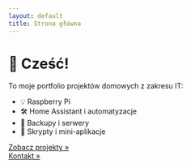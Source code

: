 ```yaml
---
layout: default
title: Strona główna
---
```


# 👋 Cześć!

To moje portfolio projektów domowych z zakresu IT:

- 💡 Raspberry Pi  
- 🛠️ Home Assistant i automatyzacje  
- 💾 Backupy i serwery  
- 🧠 Skrypty i mini-aplikacje  

[Zobacz projekty »](projekty.md)  
[Kontakt »](kontakt.md)
